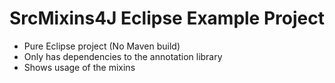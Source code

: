 SrcMixins4J Eclipse Example Project
===================================

* Pure Eclipse project (No Maven build)
* Only has dependencies to the annotation library
* Shows usage of the mixins

